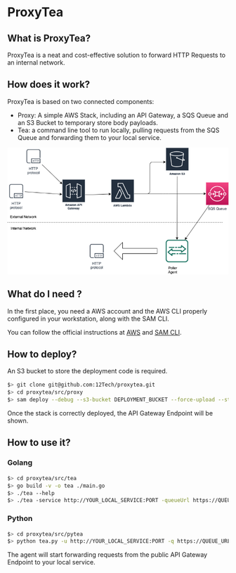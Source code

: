 # ProxyTea

## What is ProxyTea?

ProxyTea is a neat and cost-effective solution to forward HTTP Requests to an internal network.

## How does it work?

ProxyTea is based on two connected components:

- Proxy: A simple AWS Stack, including an API Gateway, a SQS Queue and an S3 Bucket to temporary store body payloads.
- Tea: a command line tool to run locally, pulling requests from the SQS Queue and forwarding them to your local service.

![ProxyTea](resources/ProxyTea.png)

## What do I need ?

In the first place, you need a AWS account and the AWS CLI properly configured in your workstation, along with the SAM CLI.

You can follow the official instructions at [AWS](https://docs.aws.amazon.com/cli/index.html) and [SAM CLI](https://docs.aws.amazon.com/serverless-application-model/index.html).



## How to deploy?

An S3 bucket to store the deployment code is required.

```sh
$> git clone git@github.com:12Tech/proxytea.git
$> cd proxytea/src/proxy
$> sam deploy --debug --s3-bucket DEPLOYMENT_BUCKET --force-upload --stack-name YOUR_STACK_NAME
```

Once the stack is correctly deployed, the API Gateway Endpoint will be shown.

## How to use it?


### Golang

```sh
$> cd proxytea/src/tea
$> go build -v -o tea ./main.go
$> ./tea --help
$> ./tea -service http://YOUR_LOCAL_SERVICE:PORT -queueUrl https://QUEUE_URL

```

### Python

```sh
$> cd proxytea/src/pytea
$> python tea.py -u http://YOUR_LOCAL_SERVICE:PORT -q https://QUEUE_URL
```

The agent will start forwarding requests from the public API Gateway Endpoint to your local service.

